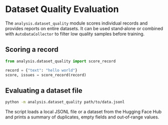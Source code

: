 # Dataset Quality Evaluation

The `analysis.dataset_quality` module scores individual records and
provides reports on entire datasets. It can be used stand‑alone or
combined with `AutoDataCollector` to filter low quality samples before
training.

## Scoring a record
```python
from analysis.dataset_quality import score_record

record = {"text": "hello world"}
score, issues = score_record(record)
```

## Evaluating a dataset file
```bash
python -m analysis.dataset_quality path/to/data.jsonl
```
The script loads a local JSONL file or a dataset from the Hugging Face
Hub and prints a summary of duplicates, empty fields and out‑of‑range
values.
